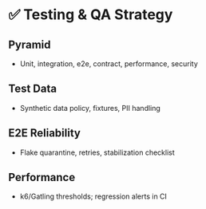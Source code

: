 # ✅ Testing & QA Strategy

## Pyramid

- Unit, integration, e2e, contract, performance, security

## Test Data

- Synthetic data policy, fixtures, PII handling

## E2E Reliability

- Flake quarantine, retries, stabilization checklist

## Performance

- k6/Gatling thresholds; regression alerts in CI


